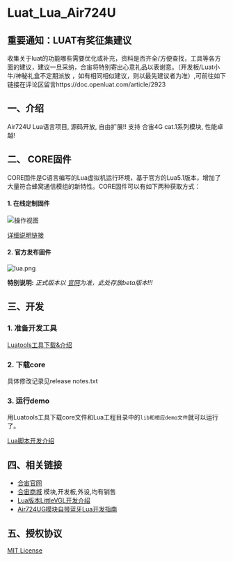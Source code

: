 # Luat_Lua_Air724U

## 重要通知：LUAT有奖征集建议

收集关于luat的功能哪些需要优化或补充，资料是否齐全/方便查找，工具等各方面的建议，建议一旦采纳，合宙将特别寄出心意礼品以表谢意。（开发板/Luat小牛/神秘礼盒不定期派放 ，如有相同相似建议，则以最先建议者为准）,可前往如下链接在评论区留言https://doc.openluat.com/article/2923

## 一、介绍

Air724U Lua语言项目, 源码开放, 自由扩展!! 支持 合宙4G cat.1系列模块, 性能卓越!


## 二、 CORE固件
CORE固件是C语言编写的Lua虚拟机运行环境，基于官方的Lua5.1版本，增加了大量符合蜂窝通信模组的新特性。CORE固件可以有如下两种获取方式：
#### 1. 在线定制固件

![操作视图](http://openluat-luatcommunity.oss-cn-hangzhou.aliyuncs.com/images/20210316115526954_QQ图片20210316115519.png "操作视图")

[详细说明链接](http://doc.openluat.com/detail_article/50/2716)

#### 2. 官方发布固件

![](http://openluat-luatcommunity.oss-cn-hangzhou.aliyuncs.com/images/20201212174959751_QQ%E5%9B%BE%E7%89%8720201212174707.png "lua.png")

**特别说明:**
 _正式版本以 [官网](http://doc.openluat.com/article/1334/0#13core_66)为准，此处存放beta版本!!!_  


## 三、开发

### 1. 准备开发工具

[Luatools工具下载&介绍](https://wiki.openluat.com/doc/tools/)

### 2. 下载core

具体修改记录见release notes.txt

### 3. 运行demo

用Luatools工具下载core文件和Lua工程目录中的`lib和相应demo文件`就可以运行了。

[Lua脚本开发介绍](https://wiki.openluat.com/doc/luatGuide/#lua)

## 四、相关链接

* [合宙官网](http://www.openluat.com)
* [合宙商城](http://m.openluat.com) 模块,开发板,外设,均有销售
* [Lua版本LittleVGL开发介绍](http://doc.openluat.com/article/1246/0)
* [Air724UG模块自带蓝牙Lua开发指南](http://doc.openluat.com/article/1598/0)

## 五、授权协议

[MIT License](LICENSE)
